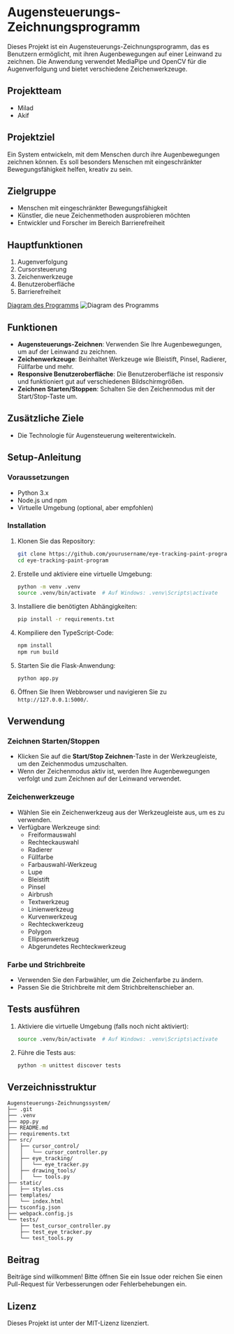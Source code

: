# Augensteuerungs-Zeichnungsprogramm

Dieses Projekt ist ein Augensteuerungs-Zeichnungsprogramm, das es Benutzern ermöglicht, mit ihren Augenbewegungen auf einer Leinwand zu zeichnen. Die Anwendung verwendet MediaPipe und OpenCV für die Augenverfolgung und bietet verschiedene Zeichenwerkzeuge.

## Projektteam
- Milad
- Akif

## Projektziel
Ein System entwickeln, mit dem Menschen durch ihre Augenbewegungen zeichnen können. Es soll besonders Menschen mit eingeschränkter Bewegungsfähigkeit helfen, kreativ zu sein.

## Zielgruppe
- Menschen mit eingeschränkter Bewegungsfähigkeit
- Künstler, die neue Zeichenmethoden ausprobieren möchten
- Entwickler und Forscher im Bereich Barrierefreiheit

## Hauptfunktionen
1. Augenverfolgung
2. Cursorsteuerung
3. Zeichenwerkzeuge
4. Benutzeroberfläche
5. Barrierefreiheit

[Diagram des Programms](/Augensteuerungs-Zeichnungssystem.pdf)
![Diagram des Programms](/Augensteuerungs-Zeichnungssystem.png)

## Funktionen

- **Augensteuerungs-Zeichnen**: Verwenden Sie Ihre Augenbewegungen, um auf der Leinwand zu zeichnen.
- **Zeichenwerkzeuge**: Beinhaltet Werkzeuge wie Bleistift, Pinsel, Radierer, Füllfarbe und mehr.
- **Responsive Benutzeroberfläche**: Die Benutzeroberfläche ist responsiv und funktioniert gut auf verschiedenen Bildschirmgrößen.
- **Zeichnen Starten/Stoppen**: Schalten Sie den Zeichenmodus mit der Start/Stop-Taste um.

## Zusätzliche Ziele
- Die Technologie für Augensteuerung weiterentwickeln.

## Setup-Anleitung

### Voraussetzungen
- Python 3.x
- Node.js und npm
- Virtuelle Umgebung (optional, aber empfohlen)

### Installation

1. Klonen Sie das Repository:
    ```sh
    git clone https://github.com/yourusername/eye-tracking-paint-program.git
    cd eye-tracking-paint-program
    ```

2. Erstelle und aktiviere eine virtuelle Umgebung:
    ```sh
    python -m venv .venv
    source .venv/bin/activate  # Auf Windows: .venv\Scripts\activate
    ```

3. Installiere die benötigten Abhängigkeiten:
    ```sh
    pip install -r requirements.txt
    ```

4. Kompiliere den TypeScript-Code:
    ```sh
    npm install
    npm run build
    ```

5. Starten Sie die Flask-Anwendung:
    ```sh
    python app.py
    ```

6. Öffnen Sie Ihren Webbrowser und navigieren Sie zu `http://127.0.0.1:5000/`.

## Verwendung

### Zeichnen Starten/Stoppen

- Klicken Sie auf die **Start/Stop Zeichnen**-Taste in der Werkzeugleiste, um den Zeichenmodus umzuschalten.
- Wenn der Zeichenmodus aktiv ist, werden Ihre Augenbewegungen verfolgt und zum Zeichnen auf der Leinwand verwendet.

### Zeichenwerkzeuge

- Wählen Sie ein Zeichenwerkzeug aus der Werkzeugleiste aus, um es zu verwenden.
- Verfügbare Werkzeuge sind:
  - Freiformauswahl
  - Rechteckauswahl
  - Radierer
  - Füllfarbe
  - Farbauswahl-Werkzeug
  - Lupe
  - Bleistift
  - Pinsel
  - Airbrush
  - Textwerkzeug
  - Linienwerkzeug
  - Kurvenwerkzeug
  - Rechteckwerkzeug
  - Polygon
  - Ellipsenwerkzeug
  - Abgerundetes Rechteckwerkzeug

### Farbe und Strichbreite

- Verwenden Sie den Farbwähler, um die Zeichenfarbe zu ändern.
- Passen Sie die Strichbreite mit dem Strichbreitenschieber an.

## Tests ausführen

1. Aktiviere die virtuelle Umgebung (falls noch nicht aktiviert):
    ```sh
    source .venv/bin/activate  # Auf Windows: .venv\Scripts\activate
    ```

2. Führe die Tests aus:
    ```sh
    python -m unittest discover tests
    ```

## Verzeichnisstruktur

```plaintext
Augensteuerungs-Zeichnungssystem/
├── .git
├── .venv
├── app.py
├── README.md
├── requirements.txt
├── src/
│   ├── cursor_control/
│   │   └── cursor_controller.py
│   ├── eye_tracking/
│   │   └── eye_tracker.py
│   ├── drawing_tools/
│   │   └── tools.py
├── static/
│   ├── styles.css
├── templates/
│   └── index.html
├── tsconfig.json
├── webpack.config.js
└── tests/
    ├── test_cursor_controller.py
    ├── test_eye_tracker.py
    └── test_tools.py
```

## Beitrag

Beiträge sind willkommen! Bitte öffnen Sie ein Issue oder reichen Sie einen Pull-Request für Verbesserungen oder Fehlerbehebungen ein.

## Lizenz

Dieses Projekt ist unter der MIT-Lizenz lizenziert.

